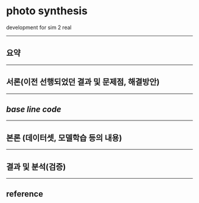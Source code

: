 # photo synthesis
development for sim 2 real 

---
## 요약

---
## 서론(이전 선행되었던 결과 및 문제점, 해결방안)

---
## *base line code*

---
## 본론 (데이터셋, 모델학습 등의 내용)

--- 
## 결과 및 분석(검증)

---
## reference

